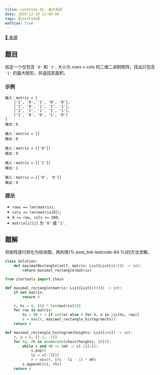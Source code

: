 ```yaml
---
title: LeetCode 85. 最大矩形
date: 2020-12-26 12:00:00
tags: [LeetCode]
mathjax: true
---
```


[:link: 来源](https://leetcode-cn.com/problems/maximal-rectangle/)

## 题目

给定一个仅包含 `'0'` 和 `'1'`, 大小为 $rows\times cols$ 的二维二进制矩阵，找出只包含 `'1'` 的最大矩形，并返回其面积。

### 示例

```raw
输入：matrix = [
    ['1', '0', '1', '0', '0'],
    ['1', '0', '1', '1', '1'],
    ['1', '1', '1', '1', '1'],
    ['1', '0', '0', '1', '0']
]
输出：6
```

```raw
输入：matrix = []
输出：0
```

```raw
输入：matrix = [['0']]
输出：0
```

```raw
输入：matrix = [['1']]
输出：1
```

```raw
输入：matrix = [['0', '0']]
输出：0
```

### 提示

- `rows == len(matrix)`;
- `cols == len(matrix[0])`;
- `0 <= row, cols <= 200`;
- `matrix[i][j]` 为 `'0'` 或 `'1'`.

<!-- more -->

## 题解

将矩阵逐行转化为柱状图，再利用{% post_link leetcode-84 %}的方法求解。

```python
class Solution:
    def maximalRectangle(self, matrix: List[List[str]]) -> int:
        return maximal_rectangle(matrix)

from itertools import chain

def maximal_rectangle(matrix: List[List[str]]) -> int:
    if not matrix:
        return 0

    r, hs = 0, [0] * len(matrix[0])
    for row in matrix:
        hs = [h + 1 if int(e) else 0 for h, e in zip(hs, row)]
        r = max(r, maximal_rectangle_histogram(hs))
    return r

def maximal_rectangle_histogram(heights: List[int]) -> int:
    r, s = 0, [(-1, -1)]
    for ri, rh in enumerate(chain(heights, [0])):
        while s and rh <= (mh := s[-1][1]):
            s.pop()
            li = s[-1][0]
            r = max(r, (ri - li - 1) * mh)
        s.append((ri, rh))
    return r
```
